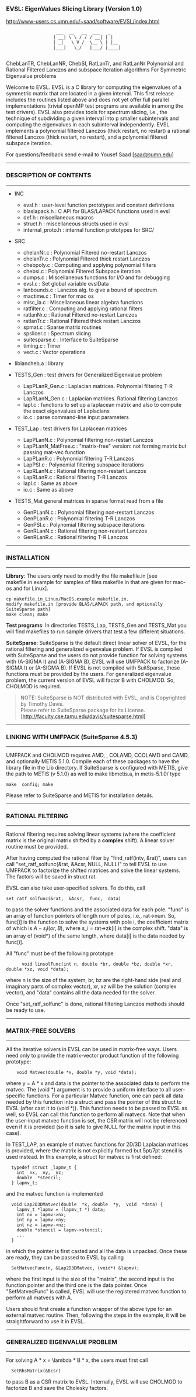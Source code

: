 ### EVSL:  EigenValues Slicing Library (Version 1.0)
http://www-users.cs.umn.edu/~saad/software/EVSL/index.html
```
                   ___  __   __  ___   _    
                  | __| \ \ / / / __| | |   
                  | _|   \ V /  \__ \ | |__ 
                  |___|   \_/   |___/ |____|
                           
```                                   
   ChebLanTR, ChebLanNR,  ChebSI, RatLanTr, and RatLanNr
   Polynomial  and   Rational  Filtered  Lanczos   and  subspace
   iteration algorithms For Symmetric Eigenvalue problems

Welcome to EVSL. EVSL is a C library for computing the eigenvalues of
a symmetric matrix  that are located in a given  interval.  This first
release includes the routines listed above and does not yet offer full
parallel implementations  (trivial openMP test programs  are available
in among  the test  drivers).  EVSL also  provides tools  for spectrum
slicing, i.e.,  the technique of  subdividing a given interval  into p
smaller subintervals and computing the eigenvalues in each subinterval
independently.  EVSL  implements a polynomial filtered  Lanczos (thick
restart, no  restart) a rational  filtered Lanczos (thick  restart, no
restart), and a polynomial filtered subspace iteration.

For questions/feedback send e-mail to Yousef Saad [saad@umn.edu]

-----------------------------------------------------------------------    
### DESCRIPTION OF CONTENTS
-----------------------------------------------------------------------

 * INC
    - evsl.h           : user-level function prototypes and constant definitions
    - blaslapack.h     : C API for BLAS/LAPACK functions used in evsl
    - def.h            : miscellaneous macros 
    - struct.h         : miscellaneous structs used in evsl
    - internal_proto.h : internal function prototypes for SRC/
    
 * SRC
   - chelanNr.c    :  Polynomial Filtered no-restart Lanczos
   - chelanTr.c    :  Polynomial Filtered thick restart Lanczos
   - chebpoly.c    :  Computing and applying polynomial filters
   - chebsi.c      :  Polynomial Filtered Subspace iteration
   - dumps.c       :  Miscellaneous functions for I/O and for debugging 
   - evsl.c        :  Set global variable evslData
   - lanbounds.c   :  Lanczos alg. to give a bound of spectrum
   - mactime.c     :  Timer for mac os    
   - misc_la.c     :  Miscellaneous linear algebra functions
   - ratfilter.c   :  Computing and applying rational filters
   - ratlanNr.c    :  Rational Filtered no-restart Lanczos
   - ratlanTr.c    :  Rational Filtered thick restart Lanczos
   - spmat.c       :  Sparse matrix routines
   - spslicer.c    :  Spectrum slicing
   - suitesparse.c :  Interface to SuiteSparse
   - timing.c      :  Timer
   - vect.c        :  Vector operations

* liblancheb.a  : library

* TESTS_Gen : test drivers for Generalized Eigenvalue problem
   - LapPLanR_Gen.c : Laplacian matrices. Polynomial filtering T-R Lanczos
   - LapRLanN_Gen.c : Laplacian matrices. Rational filtering Lanczos
   - lapl.c         : functions to set up a laplacean matrix and also to compute the exact eigenvalues of Laplacians
   - io.c           : parse command-line input parameters

* TEST_Lap : test drivers for Laplacean matrices
   - LapPLanN.c         : Polynomial filtering non-restart Lanczos
   - LapPLanN_MatFree.c : "matrix-free" version: not forming matrix but passing mat-vec function
   - LapPLanR.c         : Polynomial filtering T-R Lanczos
   - LapPSI.c           : Polynomial filtering subspace iterations
   - LapRLanN.c         : Rational filtering non-restart Lanczos
   - LapRLanR.c         : Rational filtering T-R Lanczos
   - lapl.c             : Same as above
   - io.c               : Same as above

* TESTS_Mat     general matrices in sparse format read from a file
   - GenPLanN.c : Polynomial filtering non-restart Lanczos
   - GenPLanR.c : Polynomial filtering T-R Lanczos
   - GenPSI.c   : Polynomial filtering subspace iterations
   - GenRLanN.c : Rational filtering non-restart Lanczos
   - GenRLanR.c : Rational filtering T-R Lanczos 
   
-----------------------------------------------------------------------
###  INSTALLATION
-----------------------------------------------------------------------

**Library**: The users only need to modify the file makefile.in [see makefile.in.example for samples of files makefile.in that are given for mac-os and for Linux].
  ```   
  cp makefile.in_Linux/MacOS.example makefile.in. 
  modify makefile.in [provide BLAS/LAPACK path, and optionally SuiteSparse path]
  make clean; make
  ```    
**Test programs**:
      In directories TESTS_Lap, TESTS_Gen and TESTS_Mat you will find makefiles to 
      run sample drivers that test a few different situations.

**SuiteSparse**:
      SuiteSparse is the default direct linear solver of EVSL, for the
      rational filtering and generalized eigenvalue problem.
      If EVSL is compiled with SuiteSparse and the users do not provide
      function for solving systems with (A-SIGMA I) and (A-SIGMA B), 
      EVSL will use UMFPACK to factorize (A-SIGMA I) or (A-SIGMA B).
      If EVSL is not compiled with SuitSparse, these functions must be
      provided by the users.
      For generalized eigenvalue problem, the current version of EVSL
      will factor B with CHOLMOD. So, CHOLMOD is required.
 
>  NOTE:  SuiteSparse is NOT distributed with EVSL, and is Copyrighted by Timothy Davis.  
>  Please refer to SuiteSparse package for its License. [http://faculty.cse.tamu.edu/davis/suitesparse.html]

-----------------------------------------------------------------------
###  LINKING  WITH  UMFPACK (SuiteSparse 4.5.3)
-----------------------------------------------------------------------
  UMFPACK and CHOLMOD requires AMD, ,  COLAMD, CCOLAMD
  and  CAMD,  and  optionally  METIS 5.1.0.   Compile  each  of  these
  packages  to  have  the  library  file in  the  Lib  directory.   If
  SuiteSparse  is configured  with METIS,  give the  path to  METIS (v
  5.1.0)  as  well  to  make  libmetis.a,  in metis-5.1.0/ type
  ```
  make  config; make
  ```
  Please  refer to SuiteSparse and METIS for installation details.

-----------------------------------------------------------------------
###  RATIONAL FILTERING
-----------------------------------------------------------------------
  Rational  filtering  requires  solving  linear  systems  (where  the
  coefficient matrix  is the  original matrix  shifted by  a **complex**
  shift).  A linear solver routine  must be provided.  

  After  having  computed  the  rational  filter  by  "find_ratf(intv,
  &rat)", users  can call "set_ratf_solfunc(&rat, &Acsr,  NULL, NULL)"
  to tell  EVSL to use UMFPACK  to factorize the shifted  matrices and
  solve the linear systems. The factors will be saved in struct rat.

  EVSL  can  also  take  user-specified  solvers.  To  do  this,  call
  ```
  set_ratf_solfunc(&rat,  &Acsr,  func,  data)
  ```
  to  pass  the  solver
  functions and the associated data for each pole.  "func" is an array
  of function  pointers of  length num of  poles, i.e.,  rat->num. So,
  func[i]  is the  function  to solve  the systems  with  pole i,  the
  coefficient matrix of  which is $A - s_i I(or, B)$,  where s_i = rat->zk[i]
  is the  complex shift.  "data"  is an array  of (void*) of  the same
  length,  where data[i]  is the  data needed  by func[i].   

  All "func" must be of the following prototype
```
      void linsolFunc(int n, double *br, double *bz, double *xr, double *xz, void *data);
```
  where n  is the size  of the system,  br, bz are  the right-hand
  side (real and  imaginary parts of complex vector),  xr, xz will
  be the  solution (complex vector),  and "data" contains  all the
  data  needed  for  the  solver.    

  Once "set_ratf_solfunc" is done, rational filtering Lanczos methods 
  should be ready to use.
      
-----------------------------------------------------------------------
###  MATRIX-FREE SOLVERS
-----------------------------------------------------------------------
  All  the  iterative solvers  in  EVSL  can  be used  in  matrix-free
  ways. Users need only to  provide the matrix-vector product function
  of the following prototype:
  ```
      void Matvec(double *x, double *y, void *data);
```
  where y  = A *  x and data  is the pointer  to the associated  data to
  perform the  matvec. The  (void *)  argument is  to provide  a uniform
  interface  to all  user-specific  functions. For  a particular  Matvec
  function, one can pack all data  needed by this function into a struct
  and pass the  pointer of this struct  to EVSL (after cast  it to (void
  *)). This  function needs to  be passed to EVSL  as well, so  EVSL can
  call  this  function  to  perform  all matvecs.  Note  that  when  the
  user-input  matvec  function  is  set,  the CSR  matrix  will  not  be
  referenced even if it  is provided (so it is safe to give NULL for the
  matrix input in this case).

  In  TEST_LAP,  an example  of  matvec  functions for  2D/3D  Laplacian
  matrices is  provided, where the  matrix is not explicitly  formed but
  5pt/7pt stencil is used instead. In  this example, a struct for matvec
  is first defined:
```
  typedef struct _lapmv_t {  
    int  nx,  ny,  nz; 
    double  *stencil;  
  } lapmv_t;
```
  and the matvec function is implemented
```
  void Lap2D3DMatvec(double  *x, double  *y,  void  *data) {  
    lapmv_t *lapmv = (lapmv_t *) data; 
    int nx = lapmv->nx; 
    int ny = lapmv->ny;
    int nz = lapmv->nz; 
    double *stencil = lapmv->stencil; 
    ...  
  }
```
  in  which   the  pointer  is  first   casted  and  all  the   data  is
  unpacked. Once these are ready, they can be passed to EVSL by calling    
```
  SetMatvecFunc(n, &Lap2D3DMatvec, (void*) &lapmv);
```
  where the first input is the size of the "matrix", the second input is
  the  function pointer  and the  third one  is the  data pointer.  Once
  "SetMatvecFunc"  is  called,  EVSL  will  use  the  registered  matvec
  function to perform all matvecs with A.

  Users should first create a function  wrapper of the above type for an
  external matvec routine. Then, following  the steps in the example, it
  will be straightforward to use it in EVSL.

-----------------------------------------------------------------------
###  GENERALIZED EIGENVALUE PROBLEM
-----------------------------------------------------------------------
  For solving A * x = \lambda * B * x, the users must first call
  ```
    SetRhsMatrix(&Bcsr)
```
  to pass B as a CSR matrix to EVSL. Internally, EVSL will use CHOLMOD
  to factorize B and save the Cholesky factors.
